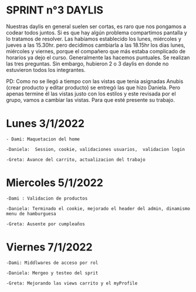 # SPRINT n°3 DAYLIS

Nuestras daylis en general suelen ser cortas, es raro que nos pongamos a codear todos juntos. Si es que hay algún problema compartimos pantalla y lo tratamos de resolver. Las habíamos establecido los lunes, miércoles y jueves a las 15.30hr. pero decidimos cambiarla a las 18.15hr los días lunes, miércoles y viernes, porque el compañero que más estaba complicado de horarios ya dejo el curso.
Generalmente las hacemos puntuales. Se realizan las tres preguntas. Sin embargo, hubieron 2 o 3 daylis en donde no estuvieron todos los integrantes.  

PD: 
Como no se llegó a tiempo con las vistas que tenia asignadas Anubis (crear producto y editar producto) se entregó las que hizo Daniela. Pero apenas termine él las vistas justo con los estilos y este revisada por el grupo, vamos a cambiar las vistas. Para que esté presente su trabajo.



# Lunes 3/1/2022

    - Dami: Maquetacion del home

    -Daniela:  Session, cookie, validaciones usuarios,  validacion login

    -Greta: Avance del carrito, actualizacion del trabajo

# Miercoles 5/1/2022

    -Dami : Validacion de productos

    -Daniela: Terminado el cookie, mejorado el header del admin, dinamismo menu de hamburguesa

    -Greta: Ausente por cumpleaños

# Viernes 7/1/2022

    -Dami: Middlwares de acceso por rol

    -Daniela: Mergeo y testeo del sprit

    -Greta: Mejorando las views carrito y el myProfile
